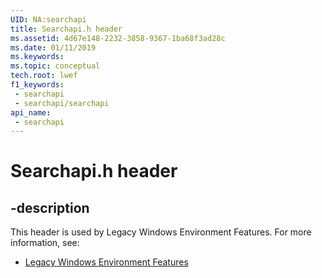 ```yaml
---
UID: NA:searchapi
title: Searchapi.h header
ms.assetid: 4d67e148-2232-3858-9367-1ba68f3ad28c
ms.date: 01/11/2019
ms.keywords: 
ms.topic: conceptual
tech.root: lwef
f1_keywords:
 - searchapi
 - searchapi/searchapi
api_name:
 - searchapi
---
```


# Searchapi.h header


## -description

This header is used by Legacy Windows Environment Features. For more information, see:

- [Legacy Windows Environment Features](../_lwef/index.md)

